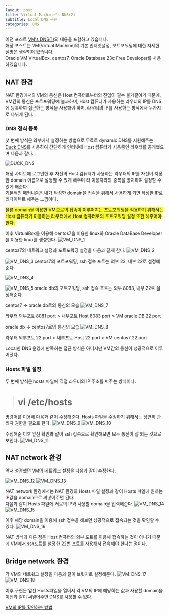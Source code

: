 ```yaml
---
layout: post
title: Virtual Machine's DNS(2)
subtitle: Local DNS 구현
categories: DNS
---
```


이전 포스트 <a href="/dns/2023/10/31/DNS-VM-01.html">VM's DNS(1)</a>의 내용을 포함하고 있습니다.<br>
해당 포스트는 VM(Virtual Machine)의 기본 인터넷설정, 포트포워딩에 대한 자세한 설명은 생략되어 있습니다.<br>
Oracle VM VirtualBox, centos7, Oracle Database 23c Free Developer를 사용하였습니다.

## NAT 환경

NAT 환경에서의 VM의 통신은 Host 컴퓨터로부터의 진입이 필수 불가결이기 때문에, VM간의 통신은 포트포워딩에 불과하며, Host 컴퓨터가 사용하는 라우터의 IP를 DNS에 등록하여 접근하는 방식을 사용해야 하며, 라우터의 IP를 사용하는 방식에서 두가지로 나뉘게 된다.

### DNS 정식 등록
첫 번째 방식은 외부에서 설정하는 방법으로 무료로 dynamic DNS를 지원해주는 <a href="https://www.duckdns.org/">Duck DNS</a>를 사용하여 간단하게 인터넷에 Host 컴퓨터가 사용중인 라우터를 공개했으며 다음과 같다.

![DUCK_DNS](/assets/images/posts/DNS/vm_nat_6.png)

해당 사이트에 로그인한 후 자신의 Host 컴퓨터가 사용하는 라우터의 IP를 자신이 지정한 domain 이름으로 설정할 수 있게 해주며 타 이용자와의 중복을 방지하여 설정할 수 있게 해준다.<br>
기본적인 매커니즘은 내가 작성한 domain을 접속을 위해서 사용하게 되면 작성한 IP로 리다이렉트 해주는 느낌이다. 

<mark>물론 domain을 이용한 VM으로의 접속이 이루어지는 포트포워딩을 적용하기 위해서는 Host 컴퓨터가 이용하는 라우터에서 Host 컴퓨터로의 포트포워딩 설정 또한 해주어야한다.</mark>

이후 VirtualBox를 이용해 centos7을 이용한 linux와 Oracle DataBase Developer를 이용한 linux를 생성한다.
![VM_DNS_1](/assets/images/posts/DNS/vm_nat_1.png)

centos7의 네트워크 설정과 포트포워딩 설정을 다음과 같게 한다.
![VM_DNS_2](/assets/images/posts/DNS/vm_nat_2.png)

![VM_DNS_3](/assets/images/posts/DNS/vm_nat_3.png)
centos7의 포트포워딩, ssh 접속 포트는 외부 22, 내부 22로 설정해준다.


![VM_DNS_4](/assets/images/posts/DNS/vm_nat_4.png)

![VM_DNS_5](/assets/images/posts/DNS/vm_nat_5.png)
oracle db의 포트포워딩, ssh 접속 포트는 외부 8083, 내부 22로 설정해준다.

centos7 -> oracle db로의 통신의 모습
![VM_DNS_7](/assets/images/posts/DNS/vm_nat_7.png)

라우터 외부포트 8081 port > 내부포트 Host 8083 port > VM oracle DB 22 port

oracle db -> centos7로의 통신의 모습
![VM_DNS_8](/assets/images/posts/DNS/vm_nat_8.png)

라우터 외부포트 22 port > 내부포트 Host 22 port > VM centos7 22 port

Local한 DNS 운영에 만족하는 접근 방식은 아니지만 VM간의 통신이 성공적으로 이루어졌다.

### Hosts 파일 설정
두 번째 방식은 hosts 파일에 직접 라우터의 IP 주소를 써주는 방식이다.

># vi /etc/hosts

명령어를 이용해 다음과 같이 수정해준다. Hosts 파일을 수정하기 위해서는 당연히 관리자 권한을 필요로 한다.
![VM_DNS_9](/assets/images/posts/DNS/vm_nat_9.png)
![VM_DNS_10](/assets/images/posts/DNS/vm_nat_10.png)

수정해준 이후 앞선 확인과 같이 ssh 접속으로 확인해보면 모두 통신이 잘 되는 것으로 보인다.
![VM_DNS_11](/assets/images/posts/DNS/vm_nat_11.png)

## NAT network 환경

앞서 설정했던 VM의 네트워크 설정을 다음과 같이 수정한다.

![VM_DNS_12](/assets/images/posts/DNS/vm_natnet_1.png)
![VM_DNS_13](/assets/images/posts/DNS/vm_natnet_2.png)

NAT network 환경에서는 NAT 환경의 Hosts 파일 설정과 같이 Hosts 파일에 원하는 IP값을 domain으로 써넣어주면 된다.<br>
다음과 같이 Hosts 파일에 서로의 IP와 사용할 domain을 입력해준다.
![VM_DNS_14](/assets/images/posts/DNS/vm_natnet_3.png)
![VM_DNS_15](/assets/images/posts/DNS/vm_natnet_4.png)

이후 해당 domain을 이용해 ssh 접속을 해보면 성공적으로 접속되는 것을 확인할 수 있다.
![VM_DNS_16](/assets/images/posts/DNS/vm_natnet_5.png)

NAT 방식과 다른 점은 Host 컴퓨터의 외부 포트를 이용해 접속하는 것이 아니기 때문에 VM에서 ssh포트를 설정한 22번 포트를 사용해서 접속해야 한다는 점이다.

## Bridge network 환경

각 VM의 네트워크 설정을 다음과 같이 브릿지로 설정해준다.
![VM_DNS_17](/assets/images/posts/DNS/vm_bridge_1.png)
![VM_DNS_18](/assets/images/posts/DNS/vm_bridge_2.png)

이후 구현은 앞선 Hosts파일을 열어서 각 VM의 IP에 해당하는 값과 사용할 domain을 이전과 같이 써넣어주면 DNS를 사용할 수 있다.

<a href="/linux/2023/11/04/VM-check-ip.html">VM의 IP를 확인하는 방법</a>